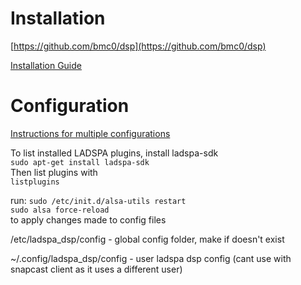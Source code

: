 # Installation

[https://github.com/bmc0/dsp](https://github.com/bmc0/dsp)

[Installation Guide](https://github.com/bmc0/dsp/wiki/System-Wide-DSP-Guide)

# Configuration
[Instructions for multiple configurations](https://github.com/bmc0/dsp#configuration)

To list installed LADSPA plugins, install ladspa-sdk  
`sudo apt-get install ladspa-sdk`  
Then list plugins with  
`listplugins`  

run: `sudo /etc/init.d/alsa-utils restart`  
`sudo alsa force-reload`  
to apply changes made to config files


/etc/ladspa_dsp/config - global config folder, make if doesn't exist

~/.config/ladspa_dsp/config - user ladspa dsp config (cant use with snapcast client as it uses a different user)
